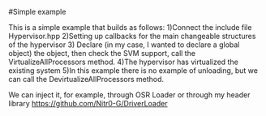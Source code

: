 #Simple example

This is a simple example that builds as follows:
1)Connect the include file Hypervisor.hpp
2)Setting up callbacks for the main changeable structures of the hypervisor
3) Declare (in my case, I wanted to declare a global object) the object, then check the SVM support, call the VirtualizeAllProcessors method.
4)The hypervisor has virtualized the existing system
5)In this example there is no example of unloading, but we can call the DevirtualizeAllProcessors method.

We can inject it, for example, through OSR Loader or through my header library https://github.com/Nitr0-G/DriverLoader
